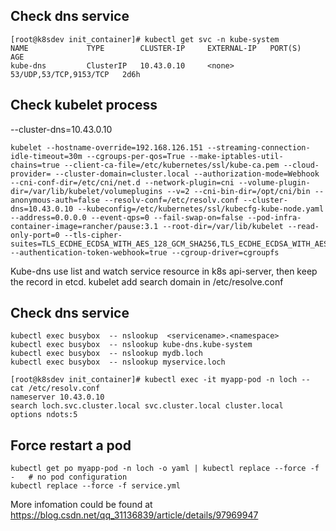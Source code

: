 ## Check dns service
```
[root@k8sdev init_container]# kubectl get svc -n kube-system
NAME             TYPE        CLUSTER-IP     EXTERNAL-IP   PORT(S)                  AGE
kube-dns         ClusterIP   10.43.0.10     <none>        53/UDP,53/TCP,9153/TCP   2d6h
```

## Check kubelet process
--cluster-dns=10.43.0.10
```
kubelet --hostname-override=192.168.126.151 --streaming-connection-idle-timeout=30m --cgroups-per-qos=True --make-iptables-util-chains=true --client-ca-file=/etc/kubernetes/ssl/kube-ca.pem --cloud-provider= --cluster-domain=cluster.local --authorization-mode=Webhook --cni-conf-dir=/etc/cni/net.d --network-plugin=cni --volume-plugin-dir=/var/lib/kubelet/volumeplugins --v=2 --cni-bin-dir=/opt/cni/bin --anonymous-auth=false --resolv-conf=/etc/resolv.conf --cluster-dns=10.43.0.10 --kubeconfig=/etc/kubernetes/ssl/kubecfg-kube-node.yaml --address=0.0.0.0 --event-qps=0 --fail-swap-on=false --pod-infra-container-image=rancher/pause:3.1 --root-dir=/var/lib/kubelet --read-only-port=0 --tls-cipher-suites=TLS_ECDHE_ECDSA_WITH_AES_128_GCM_SHA256,TLS_ECDHE_ECDSA_WITH_AES_256_GCM_SHA384,TLS_ECDHE_ECDSA_WITH_CHACHA20_POLY1305,TLS_ECDHE_RSA_WITH_AES_128_GCM_SHA256,TLS_ECDHE_RSA_WITH_AES_256_GCM_SHA384,TLS_ECDHE_RSA_WITH_CHACHA20_POLY1305 --authentication-token-webhook=true --cgroup-driver=cgroupfs
```
Kube-dns use list and watch service resource in k8s api-server, then keep the record in etcd.
kubelet add search domain in /etc/resolve.conf

## Check dns service
```
kubectl exec busybox  -- nslookup  <servicename>.<namespace>
kubectl exec busybox  -- nslookup kube-dns.kube-system
kubectl exec busybox  -- nslookup mydb.loch
kubectl exec busybox  -- nslookup myservice.loch

[root@k8sdev init_container]# kubectl exec -it myapp-pod -n loch -- cat /etc/resolv.conf
nameserver 10.43.0.10
search loch.svc.cluster.local svc.cluster.local cluster.local
options ndots:5
```

## Force restart a pod
```
kubectl get po myapp-pod -n loch -o yaml | kubectl replace --force -f -   # no pod configuration
kubectl replace --force -f service.yml    
```

More infomation could be found at https://blog.csdn.net/qq_31136839/article/details/97969947
